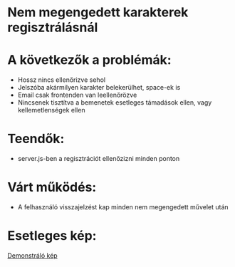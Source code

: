 # Nem megengedett karakterek regisztrálásnál

# A következők a problémák:
- Hossz nincs ellenőrizve sehol
- Jelszóba akármilyen karakter belekerülhet, space-ek is
- Email csak frontenden van leellenőrözve
- Nincsenek tisztítva a bemenetek esetleges támadások ellen, vagy kellemetlenségek ellen

# Teendők:
- server.js-ben a regisztrációt ellenőzizni minden ponton

# Várt működés:
- A felhasználó visszajelzést kap minden nem megengedett művelet után

# Esetleges kép:
[Demonstráló kép](/path/to/image)